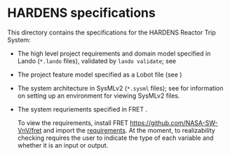 # HARDENS specifications 

This directory contains the specifications for the HARDENS Reactor Trip System:

- The high level project requirements and domain model specified in Lando (`*.lando` files), validated
  by `lando validate`; see [](./Makefile)
- The project feature model [](./RTS.lobot) specified as a Lobot file (see [](./Makefile))
- The system architecture in SysMLv2 (`*.sysml` files); see [](../README.md) for
  information on setting up an environment for viewing SysMLv2 files.

- The system requriements specified in FRET
  [](./RTS_Requirements.json). 
  
  To view the requirements, install FRET <https://github.com/NASA-SW-VnV/fret>
  and import the [requirements](./RTS_Requirements.json). At the moment, to
  realizability checking requires the user to indicate the type of each variable
  and whether it is an input or output.
